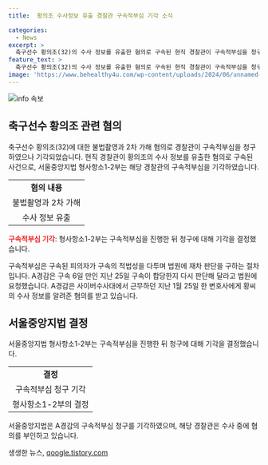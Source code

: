 ```yaml
---
title:  황의조 수사정보 유출 경찰관 구속적부심 기각 소식

categories:
  - News
excerpt: >
  축구선수 황의조(32)의 수사 정보를 유출한 혐의로 구속된 현직 경찰관이 구속적부심을 청구했으나 기각됐다. 서울중앙지법 형사항소12부는 구속적부심을 진행한 뒤 A경감의 청구를 기각했다. A경감은 황의조의 수사 정보를 변호사에게 누설한 혐의를 받고, 경찰청 반부패수사대에 의해 구속됐다. 황의조 측은 브로커가 수사 무마를 제안했다고 주장하며 사건은 계속 진행 중이다.
feature_text: >
  축구선수 황의조(32)의 수사 정보를 유출한 혐의로 구속된 현직 경찰관이 구속적부심을 청구했으나 기각됐다. 서울중앙지법 형사항소12부는 구속적부심을 진행한 뒤 A경감의 청구를 기각했다. A경감은 황의조의 수사 정보를 변호사에게 누설한 혐의를 받고, 경찰청 반부패수사대에 의해 구속됐다. 황의조 측은 브로커가 수사 무마를 제안했다고 주장하며 사건은 계속 진행 중이다.
image: 'https://www.behealthy4u.com/wp-content/uploads/2024/06/unnamed-file.png'
---
```


<p><img src="https://www.behealthy4u.com/wp-content/uploads/2024/06/unnamed-file.png" alt="info 속보" /></p>

<h2 data-ke-size="size26">축구선수 황의조 관련 혐의</h2>

<p data-ke-size="size16">축구선수 황의조(32)에 대한 불법촬영과 2차 가해 혐의로 경찰관이 구속적부심을 청구하였으나 기각되었습니다. 현직 경찰관이 황의조의 수사 정보를 유출한 혐의로 구속된 사건으로, 서울중앙지법 형사항소1-2부는 해당 경찰관의 구속적부심을 기각하였습니다.</p>

<table>
  <tr>
    <td style="text-align: center; height: 17px;"><b>혐의 내용</b></td>
  </tr>
  <tr>
    <td style="text-align: center; height: 17px;">불법촬영과 2차 가해</td>
  </tr>
  <tr>
    <td style="text-align: center; height: 17px;">수사 정보 유출</td>
  </tr>
</table>

<p><b><span style="color: #ee2323;">구속적부심 기각</span></b>: 형사항소1-2부는 구속적부심을 진행한 뒤 청구에 대해 기각을 결정했습니다.</p>

<p data-ke-size="size16">구속적부심은 구속된 피의자가 구속의 적법성을 다투며 법원에 재차 판단을 구하는 절차입니다. A경감은 구속 6일 만인 지난 25일 구속이 합당한지 다시 판단해 달라고 법원에 요청했습니다. A경감은 사이버수사대에서 근무하던 지난 1월 25일 한 변호사에게 황씨의 수사 정보를 알려준 혐의를 받고 있습니다.</p>

<h2 data-ke-size="size26">서울중앙지법 결정</h2>

<p data-ke-size="size16">서울중앙지법 형사항소1-2부는 구속적부심을 진행한 뒤 청구에 대해 기각을 결정했습니다.</p>

<table>
  <tr>
    <td style="text-align: center; height: 17px;"><b>결정</b></td>
  </tr>
  <tr>
    <td style="text-align: center; height: 17px;">구속적부심 청구 기각</td>
  </tr>
  <tr>
    <td style="text-align: center; height: 17px;">형사항소1-2부의 결정</td>
  </tr>
</table>

<p data-ke-size="size16">서울중앙지법은 A경감의 구속적부심 청구를 기각하였으며, 해당 경찰관은 수사 중에 혐의를 부인하고 있습니다. </p>
생생한 뉴스, <a href="https://qoogle.tistory.com" rel="dofollow">qoogle.tistory.com</a>



